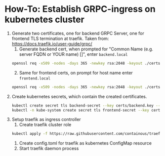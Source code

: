 # How-To: Establish GRPC-ingress on kubernetes cluster
1. Generate two certificates, one for backend GRPC Server, one for frontend TLS termination at traefik. Taken from: https://docs.traefik.io/user-guide/grpc/
    1. Generate backend cert, when prompted for "Common Name (e.g. server FQDN or YOUR name) []", enter `backend.local`
    ```bash
    openssl req -x509 -nodes -days 365 -newkey rsa:2048 -keyout ./certs/backend.key -out ./certs/backend.cert
    ```
    2. Same for frontend certs, on prompt for host name enter `frontend.local`
    ```bash
    openssl req -x509 -nodes -days 365 -newkey rsa:2048 -keyout ./certs/frontend.key -out ./certs/frontend.cert
    ```
1. Create kubernetes secrets, which contain the created certificates.
    ```bash
    kubectl create secret tls backend-secret --key certs/backend.key --cert certs/backend.cert
    kubectl -n kube-system create secret tls frontend-secret --key certs/frontend.key --cert certs/frontend.cert
    ```
1. Setup traefik as ingress controller
    1. Create traefik cluster role
    ```bash
    kubectl apply -f https://raw.githubusercontent.com/containous/traefik/master/examples/k8s/traefik-rbac.yaml
    ```
    1. Create config.toml for traefik as kubernetes ConfigMap resource
    1. Start traefik daemon process